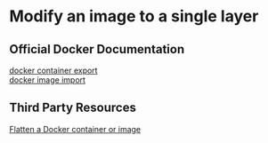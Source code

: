 # Modify an image to a single layer

## Official Docker Documentation
[docker container export](https://docs.docker.com/engine/reference/commandline/export/)  
[docker image import](https://docs.docker.com/engine/reference/commandline/image_import/)  

## Third Party Resources
[Flatten a Docker container or image](https://tuhrig.de/flatten-a-docker-container-or-image/)

